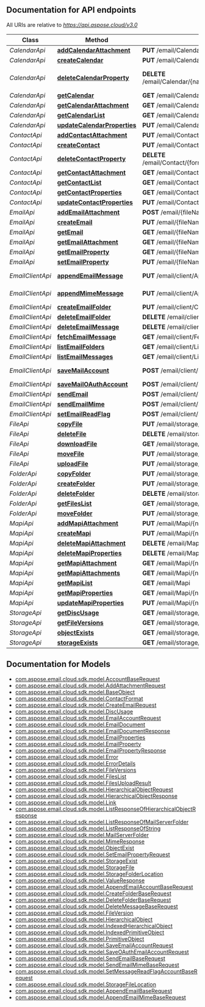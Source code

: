 <a name="documentation-for-api-endpoints"></a>
## Documentation for API endpoints

All URIs are relative to *https://api.aspose.cloud/v3.0*

Class | Method | HTTP request | Description
------------ | ------------- | ------------- | -------------
*CalendarApi* | [**addCalendarAttachment**](CalendarApi.md#addcalendarattachment) | **PUT** /email/Calendar/{name}/attachments/{attachment} | Adds an attachment to iCalendar file
*CalendarApi* | [**createCalendar**](CalendarApi.md#createcalendar) | **PUT** /email/Calendar/{name} | Create calendar file
*CalendarApi* | [**deleteCalendarProperty**](CalendarApi.md#deletecalendarproperty) | **DELETE** /email/Calendar/{name}/properties/{memberName}/{index} | Deletes indexed property by index and name. To delete Reminder attachment, use path ReminderAttachment/{ReminderIndex}/{AttachmentIndex}
*CalendarApi* | [**getCalendar**](CalendarApi.md#getcalendar) | **GET** /email/Calendar/{name}/properties | Get calendar file properties
*CalendarApi* | [**getCalendarAttachment**](CalendarApi.md#getcalendarattachment) | **GET** /email/Calendar/{name}/attachments/{attachment} | Get iCalendar document attachment by name
*CalendarApi* | [**getCalendarList**](CalendarApi.md#getcalendarlist) | **GET** /email/Calendar | Get iCalendar files list in folder on storage
*CalendarApi* | [**updateCalendarProperties**](CalendarApi.md#updatecalendarproperties) | **PUT** /email/Calendar/{name}/properties | Update calendar file properties
*ContactApi* | [**addContactAttachment**](ContactApi.md#addcontactattachment) | **PUT** /email/Contact/{format}/{name}/attachments/{attachment} | Add attachment to contact document
*ContactApi* | [**createContact**](ContactApi.md#createcontact) | **PUT** /email/Contact/{format}/{name} | Create contact document
*ContactApi* | [**deleteContactProperty**](ContactApi.md#deletecontactproperty) | **DELETE** /email/Contact/{format}/{name}/properties/{memberName}/{index} | Delete property from indexed property list
*ContactApi* | [**getContactAttachment**](ContactApi.md#getcontactattachment) | **GET** /email/Contact/{format}/{name}/attachments/{attachment} | Get attachment file by name
*ContactApi* | [**getContactList**](ContactApi.md#getcontactlist) | **GET** /email/Contact/{format} | Get contact list from storage folder
*ContactApi* | [**getContactProperties**](ContactApi.md#getcontactproperties) | **GET** /email/Contact/{format}/{name}/properties | Get contact document properties
*ContactApi* | [**updateContactProperties**](ContactApi.md#updatecontactproperties) | **PUT** /email/Contact/{format}/{name}/properties | Update contact document properties
*EmailApi* | [**addEmailAttachment**](EmailApi.md#addemailattachment) | **POST** /email/{fileName}/attachments/{attachmentName} | Adds an attachment to Email document
*EmailApi* | [**createEmail**](EmailApi.md#createemail) | **PUT** /email/{fileName} | Create an email document
*EmailApi* | [**getEmail**](EmailApi.md#getemail) | **GET** /email/{fileName} | Get email document
*EmailApi* | [**getEmailAttachment**](EmailApi.md#getemailattachment) | **GET** /email/{fileName}/attachments/{attachment} | Get email attachment by name
*EmailApi* | [**getEmailProperty**](EmailApi.md#getemailproperty) | **GET** /email/{fileName}/properties/{propertyName} | Get an email document property by its name
*EmailApi* | [**setEmailProperty**](EmailApi.md#setemailproperty) | **PUT** /email/{fileName}/properties/{propertyName} | Set email document property value
*EmailClientApi* | [**appendEmailMessage**](EmailClientApi.md#appendemailmessage) | **PUT** /email/client/Append | Adds an email from *.eml file to specified folder in email account
*EmailClientApi* | [**appendMimeMessage**](EmailClientApi.md#appendmimemessage) | **PUT** /email/client/AppendMime | Adds an email from MIME to specified folder in email account
*EmailClientApi* | [**createEmailFolder**](EmailClientApi.md#createemailfolder) | **PUT** /email/client/CreateFolder | Create new folder in email account
*EmailClientApi* | [**deleteEmailFolder**](EmailClientApi.md#deleteemailfolder) | **DELETE** /email/client/DeleteFolder | Delete a folder in email account
*EmailClientApi* | [**deleteEmailMessage**](EmailClientApi.md#deleteemailmessage) | **DELETE** /email/client/DeleteMessage | Delete message from email account by id
*EmailClientApi* | [**fetchEmailMessage**](EmailClientApi.md#fetchemailmessage) | **GET** /email/client/Fetch | Fetch message mime from email account
*EmailClientApi* | [**listEmailFolders**](EmailClientApi.md#listemailfolders) | **GET** /email/client/ListFolders | Get folders list in email account
*EmailClientApi* | [**listEmailMessages**](EmailClientApi.md#listemailmessages) | **GET** /email/client/ListMessages | Get messages from folder, filtered by query
*EmailClientApi* | [**saveMailAccount**](EmailClientApi.md#savemailaccount) | **POST** /email/client/SaveMailAccount | Create email account file (*.account) with login/password authentication
*EmailClientApi* | [**saveMailOAuthAccount**](EmailClientApi.md#savemailoauthaccount) | **POST** /email/client/SaveMailOAuthAccount | Create email account file (*.account) with OAuth
*EmailClientApi* | [**sendEmail**](EmailClientApi.md#sendemail) | **POST** /email/client/Send | Send an email from *.eml file located on storage
*EmailClientApi* | [**sendEmailMime**](EmailClientApi.md#sendemailmime) | **POST** /email/client/SendMime | Send an email specified by MIME in request
*EmailClientApi* | [**setEmailReadFlag**](EmailClientApi.md#setemailreadflag) | **POST** /email/client/SetReadFlag | Sets \&quot;Message is read\&quot; flag
*FileApi* | [**copyFile**](FileApi.md#copyfile) | **PUT** /email/storage/file/copy/{srcPath} | Copy file
*FileApi* | [**deleteFile**](FileApi.md#deletefile) | **DELETE** /email/storage/file/{path} | Delete file
*FileApi* | [**downloadFile**](FileApi.md#downloadfile) | **GET** /email/storage/file/{path} | Download file
*FileApi* | [**moveFile**](FileApi.md#movefile) | **PUT** /email/storage/file/move/{srcPath} | Move file
*FileApi* | [**uploadFile**](FileApi.md#uploadfile) | **PUT** /email/storage/file/{path} | Upload file
*FolderApi* | [**copyFolder**](FolderApi.md#copyfolder) | **PUT** /email/storage/folder/copy/{srcPath} | Copy folder
*FolderApi* | [**createFolder**](FolderApi.md#createfolder) | **PUT** /email/storage/folder/{path} | Create the folder
*FolderApi* | [**deleteFolder**](FolderApi.md#deletefolder) | **DELETE** /email/storage/folder/{path} | Delete folder
*FolderApi* | [**getFilesList**](FolderApi.md#getfileslist) | **GET** /email/storage/folder/{path} | Get all files and folders within a folder
*FolderApi* | [**moveFolder**](FolderApi.md#movefolder) | **PUT** /email/storage/folder/move/{srcPath} | Move folder
*MapiApi* | [**addMapiAttachment**](MapiApi.md#addmapiattachment) | **PUT** /email/Mapi/{name}/attachments/{attachment} | Add attachment to document
*MapiApi* | [**createMapi**](MapiApi.md#createmapi) | **PUT** /email/Mapi/{name} | Create new document
*MapiApi* | [**deleteMapiAttachment**](MapiApi.md#deletemapiattachment) | **DELETE** /email/Mapi/{name}/attachments/{attachment} | Remove attachment from document
*MapiApi* | [**deleteMapiProperties**](MapiApi.md#deletemapiproperties) | **DELETE** /email/Mapi/{name}/properties | Delete document properties
*MapiApi* | [**getMapiAttachment**](MapiApi.md#getmapiattachment) | **GET** /email/Mapi/{name}/attachments/{attachment} | Get document attachment as file stream
*MapiApi* | [**getMapiAttachments**](MapiApi.md#getmapiattachments) | **GET** /email/Mapi/{name}/attachments | Get document attachment list
*MapiApi* | [**getMapiList**](MapiApi.md#getmapilist) | **GET** /email/Mapi | Get document list from storage folder
*MapiApi* | [**getMapiProperties**](MapiApi.md#getmapiproperties) | **GET** /email/Mapi/{name}/properties | Get document properties
*MapiApi* | [**updateMapiProperties**](MapiApi.md#updatemapiproperties) | **PUT** /email/Mapi/{name}/properties | Update document properties
*StorageApi* | [**getDiscUsage**](StorageApi.md#getdiscusage) | **GET** /email/storage/disc | Get disc usage
*StorageApi* | [**getFileVersions**](StorageApi.md#getfileversions) | **GET** /email/storage/version/{path} | Get file versions
*StorageApi* | [**objectExists**](StorageApi.md#objectexists) | **GET** /email/storage/exist/{path} | Check if file or folder exists
*StorageApi* | [**storageExists**](StorageApi.md#storageexists) | **GET** /email/storage/{storageName}/exist | Check if storage exists


<a name="documentation-for-models"></a>
## Documentation for Models

 - [com.aspose.email.cloud.sdk.model.AccountBaseRequest](AccountBaseRequest.md)
 - [com.aspose.email.cloud.sdk.model.AddAttachmentRequest](AddAttachmentRequest.md)
 - [com.aspose.email.cloud.sdk.model.BaseObject](BaseObject.md)
 - [com.aspose.email.cloud.sdk.model.ContactFormat](ContactFormat.md)
 - [com.aspose.email.cloud.sdk.model.CreateEmailRequest](CreateEmailRequest.md)
 - [com.aspose.email.cloud.sdk.model.DiscUsage](DiscUsage.md)
 - [com.aspose.email.cloud.sdk.model.EmailAccountRequest](EmailAccountRequest.md)
 - [com.aspose.email.cloud.sdk.model.EmailDocument](EmailDocument.md)
 - [com.aspose.email.cloud.sdk.model.EmailDocumentResponse](EmailDocumentResponse.md)
 - [com.aspose.email.cloud.sdk.model.EmailProperties](EmailProperties.md)
 - [com.aspose.email.cloud.sdk.model.EmailProperty](EmailProperty.md)
 - [com.aspose.email.cloud.sdk.model.EmailPropertyResponse](EmailPropertyResponse.md)
 - [com.aspose.email.cloud.sdk.model.Error](Error.md)
 - [com.aspose.email.cloud.sdk.model.ErrorDetails](ErrorDetails.md)
 - [com.aspose.email.cloud.sdk.model.FileVersions](FileVersions.md)
 - [com.aspose.email.cloud.sdk.model.FilesList](FilesList.md)
 - [com.aspose.email.cloud.sdk.model.FilesUploadResult](FilesUploadResult.md)
 - [com.aspose.email.cloud.sdk.model.HierarchicalObjectRequest](HierarchicalObjectRequest.md)
 - [com.aspose.email.cloud.sdk.model.HierarchicalObjectResponse](HierarchicalObjectResponse.md)
 - [com.aspose.email.cloud.sdk.model.Link](Link.md)
 - [com.aspose.email.cloud.sdk.model.ListResponseOfHierarchicalObjectResponse](ListResponseOfHierarchicalObjectResponse.md)
 - [com.aspose.email.cloud.sdk.model.ListResponseOfMailServerFolder](ListResponseOfMailServerFolder.md)
 - [com.aspose.email.cloud.sdk.model.ListResponseOfString](ListResponseOfString.md)
 - [com.aspose.email.cloud.sdk.model.MailServerFolder](MailServerFolder.md)
 - [com.aspose.email.cloud.sdk.model.MimeResponse](MimeResponse.md)
 - [com.aspose.email.cloud.sdk.model.ObjectExist](ObjectExist.md)
 - [com.aspose.email.cloud.sdk.model.SetEmailPropertyRequest](SetEmailPropertyRequest.md)
 - [com.aspose.email.cloud.sdk.model.StorageExist](StorageExist.md)
 - [com.aspose.email.cloud.sdk.model.StorageFile](StorageFile.md)
 - [com.aspose.email.cloud.sdk.model.StorageFolderLocation](StorageFolderLocation.md)
 - [com.aspose.email.cloud.sdk.model.ValueResponse](ValueResponse.md)
 - [com.aspose.email.cloud.sdk.model.AppendEmailAccountBaseRequest](AppendEmailAccountBaseRequest.md)
 - [com.aspose.email.cloud.sdk.model.CreateFolderBaseRequest](CreateFolderBaseRequest.md)
 - [com.aspose.email.cloud.sdk.model.DeleteFolderBaseRequest](DeleteFolderBaseRequest.md)
 - [com.aspose.email.cloud.sdk.model.DeleteMessageBaseRequest](DeleteMessageBaseRequest.md)
 - [com.aspose.email.cloud.sdk.model.FileVersion](FileVersion.md)
 - [com.aspose.email.cloud.sdk.model.HierarchicalObject](HierarchicalObject.md)
 - [com.aspose.email.cloud.sdk.model.IndexedHierarchicalObject](IndexedHierarchicalObject.md)
 - [com.aspose.email.cloud.sdk.model.IndexedPrimitiveObject](IndexedPrimitiveObject.md)
 - [com.aspose.email.cloud.sdk.model.PrimitiveObject](PrimitiveObject.md)
 - [com.aspose.email.cloud.sdk.model.SaveEmailAccountRequest](SaveEmailAccountRequest.md)
 - [com.aspose.email.cloud.sdk.model.SaveOAuthEmailAccountRequest](SaveOAuthEmailAccountRequest.md)
 - [com.aspose.email.cloud.sdk.model.SendEmailBaseRequest](SendEmailBaseRequest.md)
 - [com.aspose.email.cloud.sdk.model.SendEmailMimeBaseRequest](SendEmailMimeBaseRequest.md)
 - [com.aspose.email.cloud.sdk.model.SetMessageReadFlagAccountBaseRequest](SetMessageReadFlagAccountBaseRequest.md)
 - [com.aspose.email.cloud.sdk.model.StorageFileLocation](StorageFileLocation.md)
 - [com.aspose.email.cloud.sdk.model.AppendEmailBaseRequest](AppendEmailBaseRequest.md)
 - [com.aspose.email.cloud.sdk.model.AppendEmailMimeBaseRequest](AppendEmailMimeBaseRequest.md)

